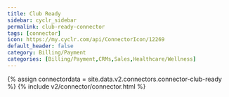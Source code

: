 ```yaml
---
title: Club Ready
sidebar: cyclr_sidebar
permalink: club-ready-connector
tags: [connector]
icon: https://my.cyclr.com/api/ConnectorIcon/12269
default_header: false
category: Billing/Payment
categories: [Billing/Payment,CRMs,Sales,Healthcare/Wellness]
---
```

{% assign connectordata = site.data.v2.connectors.connector-club-ready %}
{% include v2/connector/connector.html %}	